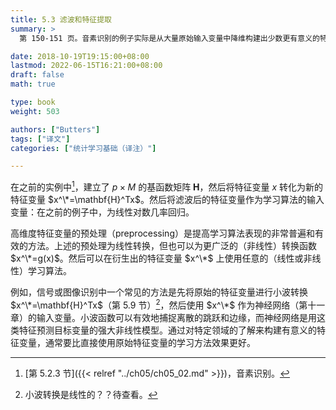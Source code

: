 ```yaml
---
title: 5.3 滤波和特征提取
summary: >
  第 150-151 页。音素识别的例子实际是从大量原始输入变量中降维构建出少数更有意义的特征变量，再在提取出的特征上使用某种学习方法，通常会得到效果更好的模型。

date: 2018-10-19T19:15:00+08:00
lastmod: 2022-06-15T16:21:00+08:00
draft: false
math: true

type: book
weight: 503

authors: ["Butters"]
tags: ["译文"]
categories: ["统计学习基础（译注）"]

---
```


在之前的实例中[^1]，建立了 $p\times M$ 的基函数矩阵 $\mathbf{H}$，然后将特征变量 $x$ 转化为新的特征变量 $x^\*=\mathbf{H}^Tx$。然后将滤波后的特征变量作为学习算法的输入变量：在之前的例子中，为线性对数几率回归。

高维度特征变量的预处理（preprocessing）是提高学习算法表现的非常普遍和有效的方法。上述的预处理为线性转换，但也可以为更广泛的（非线性）转换函数 $x^\*=g(x)$。然后可以在衍生出的特征变量 $x^\*$ 上使用任意的（线性或非线性）学习算法。

例如，信号或图像识别中一个常见的方法是先将原始的特征变量进行小波转换 $x^\*=\mathbf{H}^Tx$（第 5.9 节）[^2]，然后使用 $x^\*$ 作为神经网络（第十一章）的输入变量。小波函数可以有效地捕捉离散的跳跃和边缘，而神经网络是用这类特征预测目标变量的强大非线性模型。通过对特定领域的了解来构建有意义的特征变量，通常要比直接使用原始特征变量的学习方法效果更好。

[^1]: [第 5.2.3 节]({{< relref "../ch05/ch05_02.md" >}})，音素识别。
[^2]: 小波转换是线性的？？待查看。